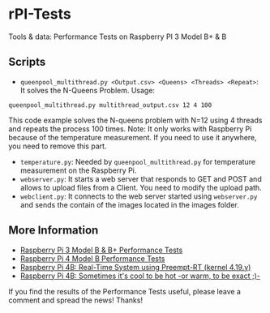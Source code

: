 # rPI-Tests
Tools &amp; data: Performance Tests on Raspberry PI 3 Model B+ &amp; B


## Scripts
* `queenpool_multithread.py <Output.csv> <Queens> <Threads> <Repeat>`: It solves the N-Queens Problem. Usage:

```
queenpool_multithread.py multithread_output.csv 12 4 100
```
This code example solves the N-queens problem with N=12 using 4 threads and repeats the process 100 times. 
Note: It only works with Raspberry Pi because of the temperature measurement. If you need to use it anywhere, you need to remove this part.

* `temperature.py`: Needed by `queenpool_multithread.py` for temperature measurement on the Raspberry Pi.
* `webserver.py`: It starts a web server that responds to GET and POST and allows to upload files from a Client. You need to modify the upload path.
* `webclient.py`: It connects to the web server started using `webserver.py` and sends the contain of the images located in the images folder.

## More Information
* [Raspberry Pi 3 Model B & B+ Performance Tests](https://lemariva.com/blog/2018/04/raspberry-pi-the-n-queens-problem-performance-test)
* [Raspberry Pi 4 Model B Performance Tests](https://lemariva.com/blog/2019/08/raspberry-pi-4b-new-cpu-faster)
* [Raspberry Pi 4B: Real-Time System using Preempt-RT (kernel 4.19.y)](https://lemariva.com/blog/2019/09/raspberry-pi-4b-preempt-rt-kernel-419y-performance-test)
* [Raspberry Pi 4B: Sometimes it's cool to be hot -or warm, to be exact ;)-](https://lemariva.com/blog/2019/11/raspberry-pi-4b-sometimes-its-cool-to-be-hot-or-warm-exact)

If you find the results of the Performance Tests useful, please leave a comment and spread the news! Thanks!
